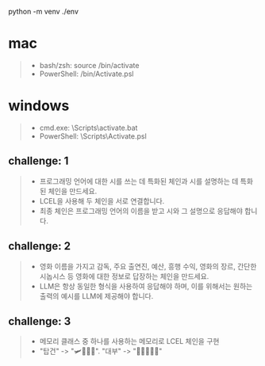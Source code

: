 python -m venv ./env

# mac
> - bash/zsh: source <venv>/bin/activate
> - PowerShell: <venv>/bin/Activate.psl

# windows
> - cmd.exe: <venv>\Scripts\activate.bat
> - PowerShell: <venv>\Scripts\Activate.psl

## challenge: 1
> - 프로그래밍 언어에 대한 시를 쓰는 데 특화된 체인과 시를 설명하는 데 특화된 체인을 만드세요.
> - LCEL을 사용해 두 체인을 서로 연결합니다.
> - 최종 체인은 프로그래밍 언어의 이름을 받고 시와 그 설명으로 응답해야 합니다.

## challenge: 2
> - 영화 이름을 가지고 감독, 주요 출연진, 예산, 흥행 수익, 영화의 장르, 간단한 시놉시스 등 영화에 대한 정보로 답장하는 체인을 만드세요.
> - LLM은 항상 동일한 형식을 사용하여 응답해야 하며, 이를 위해서는 원하는 출력의 예시를 LLM에 제공해야 합니다.

## challenge: 3
> - 메모리 클래스 중 하나를 사용하는 메모리로 LCEL 체인을 구현
> - "탑건" -> "🛩️👨‍✈️🔥". "대부" -> "👨‍👨‍👦🔫🍝"
